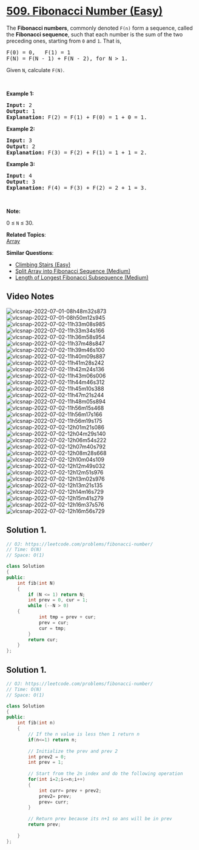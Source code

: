 # [509. Fibonacci Number (Easy)](https://leetcode.com/problems/fibonacci-number/)

<p>The&nbsp;<b>Fibonacci numbers</b>, commonly denoted&nbsp;<code>F(n)</code>&nbsp;form a sequence, called the&nbsp;<b>Fibonacci sequence</b>, such that each number is the sum of the two preceding ones, starting from <code>0</code> and <code>1</code>. That is,</p>

<pre>F(0) = 0,&nbsp; &nbsp;F(1)&nbsp;= 1
F(N) = F(N - 1) + F(N - 2), for N &gt; 1.
</pre>

<p>Given <code>N</code>, calculate <code>F(N)</code>.</p>

<p>&nbsp;</p>

<p><strong>Example 1:</strong></p>

<pre><strong>Input:</strong> 2
<strong>Output:</strong> 1
<strong>Explanation:</strong> F(2) = F(1) + F(0) = 1 + 0 = 1.
</pre>

<p><strong>Example 2:</strong></p>

<pre><strong>Input:</strong> 3
<strong>Output:</strong> 2
<strong>Explanation:</strong> F(3) = F(2) + F(1) = 1 + 1 = 2.
</pre>

<p><strong>Example 3:</strong></p>

<pre><strong>Input:</strong> 4
<strong>Output:</strong> 3
<strong>Explanation:</strong> F(4) = F(3) + F(2) = 2 + 1 = 3.
</pre>

<p>&nbsp;</p>

<p><strong>Note:</strong></p>

<p>0 ≤ <code>N</code> ≤ 30.</p>


**Related Topics**:  
[Array](https://leetcode.com/tag/array/)

**Similar Questions**:
* [Climbing Stairs (Easy)](https://leetcode.com/problems/climbing-stairs/)
* [Split Array into Fibonacci Sequence (Medium)](https://leetcode.com/problems/split-array-into-fibonacci-sequence/)
* [Length of Longest Fibonacci Subsequence (Medium)](https://leetcode.com/problems/length-of-longest-fibonacci-subsequence/)

## Video Notes

![vlcsnap-2022-07-01-08h48m32s873](https://user-images.githubusercontent.com/37560890/176990323-aeec7fd7-e136-4e9b-8194-bac5216bdb26.png)
![vlcsnap-2022-07-01-08h50m12s945](https://user-images.githubusercontent.com/37560890/176990324-332d21ec-4e0b-47d5-91da-d2cbcb6d77b9.png)
![vlcsnap-2022-07-02-11h33m08s985](https://user-images.githubusercontent.com/37560890/176990325-383f1f55-be56-478a-be24-b653eaa6e91e.png)
![vlcsnap-2022-07-02-11h33m34s166](https://user-images.githubusercontent.com/37560890/176990326-d0f0082c-996f-43c3-889b-ac0f5e52d45e.png)
![vlcsnap-2022-07-02-11h36m58s954](https://user-images.githubusercontent.com/37560890/176990328-80f6066f-bfd9-4ed1-9e1c-f19c0cfdd292.png)
![vlcsnap-2022-07-02-11h37m48s847](https://user-images.githubusercontent.com/37560890/176990329-f357ae57-71b7-4b03-b61d-d36f5462bc45.png)
![vlcsnap-2022-07-02-11h39m46s100](https://user-images.githubusercontent.com/37560890/176990330-1d116ed2-4b3e-4ad3-ae1a-2792beb12ce8.png)
![vlcsnap-2022-07-02-11h40m09s887](https://user-images.githubusercontent.com/37560890/176990331-ce29cccc-d519-4007-81b8-f2cfcfebde10.png)
![vlcsnap-2022-07-02-11h41m28s242](https://user-images.githubusercontent.com/37560890/176990332-2f10a166-b3fd-4760-9ca8-83414ddc6406.png)
![vlcsnap-2022-07-02-11h42m24s136](https://user-images.githubusercontent.com/37560890/176990334-e3d6682d-d7f5-45ab-aaa1-54ec97f65124.png)
![vlcsnap-2022-07-02-11h43m06s006](https://user-images.githubusercontent.com/37560890/176990335-0736e5ce-bdeb-4b76-8cfd-eb99625c8f60.png)
![vlcsnap-2022-07-02-11h44m46s312](https://user-images.githubusercontent.com/37560890/176990337-c0cb1585-775a-43de-98cf-e5ebad7c643b.png)
![vlcsnap-2022-07-02-11h45m10s388](https://user-images.githubusercontent.com/37560890/176990339-812e7b44-4e83-4728-9b90-2968ad264dbf.png)
![vlcsnap-2022-07-02-11h47m21s244](https://user-images.githubusercontent.com/37560890/176990342-8dc10269-2ec8-4b7f-a755-54867ef7715a.png)
![vlcsnap-2022-07-02-11h48m05s894](https://user-images.githubusercontent.com/37560890/176990344-9b70d815-930b-4dd7-ab79-3b6735be1162.png)
![vlcsnap-2022-07-02-11h56m15s468](https://user-images.githubusercontent.com/37560890/176990345-fd0b1a5b-2498-49a0-83f1-4d6eb0622f44.png)
![vlcsnap-2022-07-02-11h56m17s166](https://user-images.githubusercontent.com/37560890/176990347-4d419cd8-d696-47b4-8fa8-8dbd6d8e9b18.png)
![vlcsnap-2022-07-02-11h56m19s175](https://user-images.githubusercontent.com/37560890/176990348-ee925b99-f2c8-4e87-83d9-a5b4c0704c42.png)
![vlcsnap-2022-07-02-12h01m21s086](https://user-images.githubusercontent.com/37560890/176990349-03ba6996-26b6-458e-a3f7-d9a3c26de71d.png)
![vlcsnap-2022-07-02-12h04m29s140](https://user-images.githubusercontent.com/37560890/176990351-a48079c9-cadc-4a74-ba79-c5ad4bdeffa4.png)
![vlcsnap-2022-07-02-12h06m54s222](https://user-images.githubusercontent.com/37560890/176990352-17c24cdd-ed03-4212-826d-7746eac74829.png)
![vlcsnap-2022-07-02-12h07m40s792](https://user-images.githubusercontent.com/37560890/176990353-ab9426b3-3e6b-45a9-b5f8-5ccb7b6d2910.png)
![vlcsnap-2022-07-02-12h08m28s668](https://user-images.githubusercontent.com/37560890/176990354-e6cbecbe-0d79-4af1-ba44-ff829a1c4482.png)
![vlcsnap-2022-07-02-12h10m04s109](https://user-images.githubusercontent.com/37560890/176990355-7e424c9a-4f02-4ca8-b574-5c9d56ca93d7.png)
![vlcsnap-2022-07-02-12h12m49s032](https://user-images.githubusercontent.com/37560890/176990356-d5beb5a8-08a1-45a8-8c87-0bf9ea545eed.png)
![vlcsnap-2022-07-02-12h12m51s976](https://user-images.githubusercontent.com/37560890/176990357-bd268b15-5dc7-47db-964d-af549c6e1393.png)
![vlcsnap-2022-07-02-12h13m02s976](https://user-images.githubusercontent.com/37560890/176990358-52ecf126-71dc-4246-b828-1df93da877fc.png)
![vlcsnap-2022-07-02-12h13m21s135](https://user-images.githubusercontent.com/37560890/176990360-7f6eb658-8f42-442b-aae5-785df06cd0c9.png)
![vlcsnap-2022-07-02-12h14m16s729](https://user-images.githubusercontent.com/37560890/176990361-e122efb5-bba2-4d85-9455-441177a1183b.png)
![vlcsnap-2022-07-02-12h15m41s279](https://user-images.githubusercontent.com/37560890/176990363-fceb0783-9af2-4c8f-b076-720c50573e20.png)
![vlcsnap-2022-07-02-12h16m37s576](https://user-images.githubusercontent.com/37560890/176990365-4e6106b5-fe64-42a3-809d-ad509bfd10d8.png)
![vlcsnap-2022-07-02-12h16m56s729](https://user-images.githubusercontent.com/37560890/176990366-ef3b373b-1e96-47df-9a21-cd854f46f426.png)


## Solution 1.

```cpp
// OJ: https://leetcode.com/problems/fibonacci-number/
// Time: O(N)
// Space: O(1)

class Solution 
{
public:
    int fib(int N) 
    {
        if (N <= 1) return N;
        int prev = 0, cur = 1;
        while (--N > 0) 
	{
            int tmp = prev + cur;
            prev = cur;
            cur = tmp;
        }
        return cur;
    }
};
```
## Solution 1.

```cpp
// OJ: https://leetcode.com/problems/fibonacci-number/
// Time: O(N)
// Space: O(1)

class Solution 
{
public:
    int fib(int n) 
    {
        // If the n value is less then 1 return n
        if(n<=1) return n;
        
        // Initialize the prev and prev 2
        int prev2 = 0;
        int prev = 1;
        
        // Start from the 2n index and do the following operation
        for(int i=2;i<=n;i++)
        {
            int curr= prev + prev2;
            prev2= prev;
            prev= curr;
        }
        
        // Return prev because its n+1 so ans will be in prev
        return prev;
        
    }
};
```
